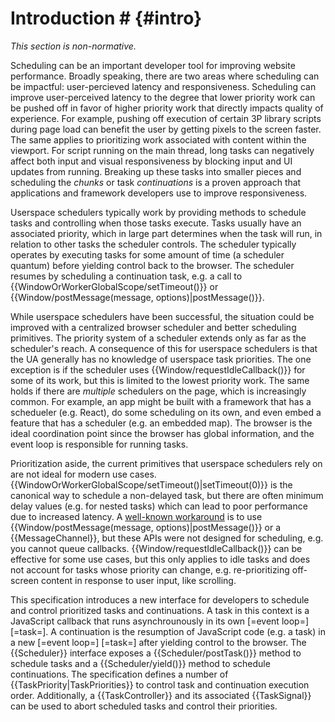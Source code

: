 # Introduction # {#intro}

<div class="non-normative">

*This section is non-normative.*

Scheduling can be an important developer tool for improving website
performance. Broadly speaking, there are two areas where scheduling can be
impactful: user-percieved latency and responsiveness. Scheduling can improve
user-perceived latency to the degree that lower priority work can be pushed off
in favor of higher priority work that directly impacts quality of experience.
For example, pushing off execution of certain 3P library scripts during page
load can benefit the user by getting pixels to the screen faster. The same
applies to prioritizing work associated with content within the viewport. For
script running on the main thread, long tasks can negatively affect both input
and visual responsiveness by blocking input and UI updates from running.
Breaking up these tasks into smaller pieces and scheduling the *chunks* or task
*continuations* is a proven approach that applications and framework developers
use to improve responsiveness.

Userspace schedulers typically work by providing methods to schedule tasks and
controlling when those tasks execute. Tasks usually have an associated
priority, which in large part determines when the task will run, in relation to
other tasks the scheduler controls. The scheduler typically operates by
executing tasks for some amount of time (a scheduler quantum) before yielding
control back to the browser. The scheduler resumes by scheduling a continuation
task, e.g. a call to {{WindowOrWorkerGlobalScope/setTimeout()}} or
{{Window/postMessage(message, options)|postMessage()}}.

While userspace schedulers have been successful, the situation could be
improved with a centralized browser scheduler and better scheduling primitives.
The priority system of a scheduler extends only as far as the scheduler's
reach.  A consequence of this for userspace schedulers is that the UA generally
has no knowledge of userspace task priorities. The one exception is if the
scheduler uses {{Window/requestIdleCallback()}} for some of its work, but this
is limited to the lowest priority work. The same holds if there are *multiple*
schedulers on the page, which is increasingly common. For example, an app might
be built with a framework that has a schedueler (e.g. React), do some
scheduling on its own, and even embed a feature that has a scheduler (e.g. an
embedded map). The browser is the ideal coordination point since the browser
has global information, and the event loop is responsible for running tasks.

Prioritization aside, the current primitives that userspace schedulers rely on
are not ideal for modern use cases.
{{WindowOrWorkerGlobalScope/setTimeout()|setTimeout(0)}} is the canonical way to
schedule a non-delayed task, but there are often minimum delay values (e.g. for
nested tasks) which can lead to poor performance due to increased latency. A
[well-known workaround](https://dbaron.org/log/20100309-faster-timeouts) is to
use {{Window/postMessage(message, options)|postMessage()}} or a
{{MessageChannel}}, but these APIs were not designed for scheduling, e.g. you
cannot queue callbacks. {{Window/requestIdleCallback()}} can be effective for
some use cases, but this only applies to idle tasks and does not account for
tasks whose priority can change, e.g. re-prioritizing off-screen content in
response to user input, like scrolling.

This specification introduces a new interface for developers to schedule and
control prioritized tasks and continuations. A task in this context is a
JavaScript callback that runs asynchrounously in its own [=event loop=]
[=task=]. A continuation is the resumption of JavaScript code (e.g. a task) in a
new [=event loop=] [=task=] after yielding control to the browser. The
{{Scheduler}} interface exposes a {{Scheduler/postTask()}} method to schedule
tasks and a {{Scheduler/yield()}} method to schedule continuations. The
specification defines a number of {{TaskPriority|TaskPriorities}} to control
task and continuation execution order. Additionally, a {{TaskController}} and
its associated {{TaskSignal}} can be used to abort scheduled tasks and control
their priorities.

</div>
